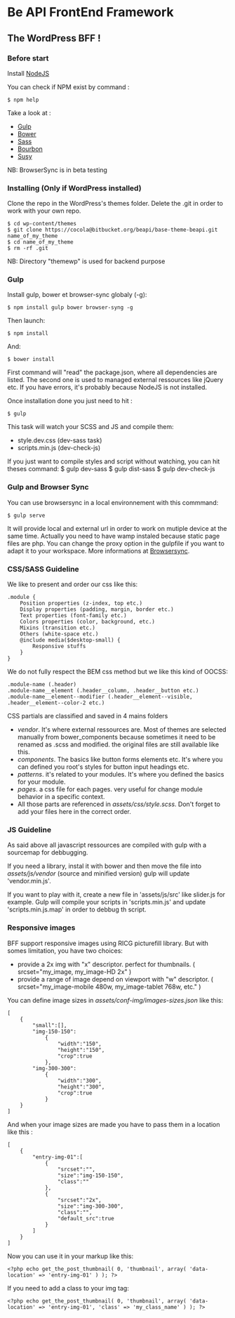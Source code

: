 # Be API FrontEnd Framework
## The WordPress BFF !

### Before start ###

Install [NodeJS](https://nodejs.org)

You can check if NPM exist by command :

    $ npm help

Take a look at :

* [Gulp](https://http://gulpjs.com/)
* [Bower](https://bower.io)
* [Sass](http://sass-lang.com/)
* [Bourbon](http://bourbon.io/)
* [Susy](http://susy.oddbird.net/)

NB: BrowserSync is in beta testing

### Installing (Only if WordPress installed)  ###

Clone the repo in the WordPress's themes folder. Delete the .git in order to work with your own repo.

    $ cd wp-content/themes
    $ git clone https://cocola@bitbucket.org/beapi/base-theme-beapi.git name_of_my_theme
    $ cd name_of_my_theme
    $ rm -rf .git

NB: Directory "themewp" is used for backend purpose

### Gulp ###

Install gulp, bower et browser-sync globaly (-g):

    $ npm install gulp bower browser-syng -g

Then launch:

    $ npm install

And:

    $ bower install

First command will "read" the package.json, where all dependencies are listed.
The second one is used to managed external ressources like jQuery etc.
If you have errors, it's probably because NodeJS is not installed.

Once installation done you just need to hit :

    $ gulp

This task will watch your SCSS and JS and compile them:

* style.dev.css (dev-sass task) 
* scripts.min.js (dev-check-js)

If you just want to compile styles and script without watching, you can hit theses command:
    $ gulp dev-sass
    $ gulp dist-sass
    $ gulp dev-check-js

### Gulp and Browser Sync ###
You can use browsersync in a local environnement with this commmand:

    $ gulp serve

It will provide local and external url in order to work on mutiple device at the same time.
Actually you need to have wamp instaled because static page files are php. You can change the proxy option in the gulpfile if you want to adapt it to your workspace. More informations at [Browsersync](http://www.browsersync.io/).

### CSS/SASS Guideline ###
We like to present and order our css like this:

    .module {
        Position properties (z-index, top etc.)
        Display properties (padding, margin, border etc.)
        Text properties (font-family etc.)
        Colors properties (color, background, etc.)
        Mixins (transition etc.)
        Others (white-space etc.)
        @include media($desktop-small) {
            Responsive stuffs
        }
    }
    
We do not fully respect the BEM css method but we like this kind of OOCSS:

    .module-name (.header)
    .module-name__element (.header__column, .header__button etc.)
    .module-name__element--modifier (.header__element--visible, .header__element--color-2 etc.)

CSS partials are classified and saved in 4 mains folders

* *vendor*. It's where external ressources are. Most of themes are selected manually from bower_components because sometimes it need to be renamed as .scss and modified. the original files are still available like this.
* *components*. The basics like button forms elements etc. It's where you can defined you root's styles for button input headings etc.
* *patterns*. it's related to your modules. It's where you defined the basics for your module.
* *pages*. a css file for each pages. very useful for change module behavior in a specific context.
* All those parts are referenced in *assets/css/style.scss*. Don't forget to add your files here in the correct order.

### JS Guideline ###

As said above all javascript ressources are compiled with gulp with a sourcemap for debbugging.

If you need a library, instal it with bower and then move the file into *assets/js/vendor* (source and minified version) gulp will update 'vendor.min.js'.

If you want to play with it, create a new file in 'assets/js/src' like slider.js for example. Gulp will compile your scripts in 'scripts.min.js' and update 'scripts.min.js.map' in order to debbug th script.


### Responsive images ###

BFF support responsive images using RICG picturefill library. But with somes limitation, you have two choices:
* provide a 2x img with "x" descriptor. perfect for thumbnails. ( srcset="my_image, my_image-HD 2x" )
* provide a range of image depend on viewport with "w" descriptor. ( srcset="my_image-mobile 480w, my_image-tablet 768w, etc." )

You can define image sizes in *assets/conf-img/images-sizes.json* like this:

    [
    	{
    		"small":[],
    		"img-150-150":
    			{
    				"width":"150",
    				"height":"150",
    				"crop":true
    			},
    		"img-300-300":
    			{
    				"width":"300",
    				"height":"300",
    				"crop":true
    			}
    	}
    ]

And when your image sizes are made you have to pass them in a location like this :

    [
    	{
    		"entry-img-01":[
    			{
    				"srcset":"",
    				"size":"img-150-150",
    				"class":""
    			},
    			{
    				"srcset":"2x",
    				"size":"img-300-300",
    				"class":"",
    				"default_src":true
    			}
    		]
    	}
    ]

Now you can use it in your markup like this:

    <?php echo get_the_post_thumbnail( 0, 'thumbnail', array( 'data-location' => 'entry-img-01' ) ); ?>

If you need to add a class to your img tag:

    <?php echo get_the_post_thumbnail( 0, 'thumbnail', array( 'data-location' => 'entry-img-01', 'class' => 'my_class_name' ) ); ?>